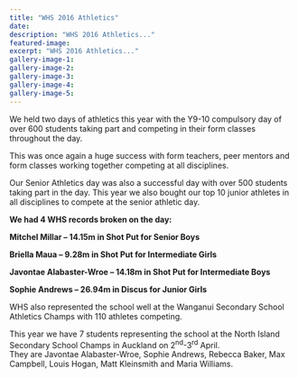 ```yaml
---
title: "WHS 2016 Athletics"
date: 
description: "WHS 2016 Athletics..."
featured-image: 
excerpt: "WHS 2016 Athletics..."
gallery-image-1: 
gallery-image-2: 
gallery-image-3: 
gallery-image-4: 
gallery-image-5: 
---
```


<p>We held two days of athletics this year with the Y9-10 compulsory day of over 600 students taking part and competing in their form classes throughout the day.</p>
<p>This was once again a huge success with form teachers, peer mentors and form classes working together competing at all disciplines.</p>
<p>Our Senior Athletics day was also a successful day with over 500 students taking part in the day. This year we also bought our top 10 junior athletes in all disciplines to compete at the senior athletic day.</p>
<p><strong>We had 4 WHS records broken on the day:</strong></p>
<p><strong>Mitchel Millar &ndash; 14.15m in Shot Put for Senior Boys</strong></p>
<p><strong>Briella Maua &ndash; 9.28m in Shot Put for Intermediate Girls</strong></p>
<p><strong>Javontae Alabaster-Wroe &ndash; 14.18m in Shot Put for Intermediate Boys</strong></p>
<p><strong>Sophie Andrews &ndash; 26.94m in Discus for Junior Girls</strong></p>
<p>WHS also represented the school well at the Wanganui Secondary School Athletics Champs with 110 athletes competing.</p>
<p>This year we have 7 students representing the school at the North Island Secondary School Champs in Auckland on 2<sup>nd</sup>-3<sup>rd</sup> April. <br />They are Javontae Alabaster-Wroe, Sophie Andrews, Rebecca Baker, Max Campbell, Louis Hogan, Matt Kleinsmith and Maria Williams.</p>

